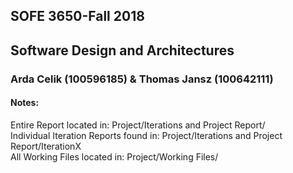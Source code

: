 ## SOFE 3650-Fall 2018 <br>
## Software Design and Architectures

### Arda Celik (100596185) & Thomas Jansz (100642111)

#### Notes: <br>
Entire Report located in: Project/Iterations and Project Report/ <br>
Individual Iteration Reports found in: Project/Iterations and Project Report/IterationX <br>
All Working Files located in: Project/Working Files/


